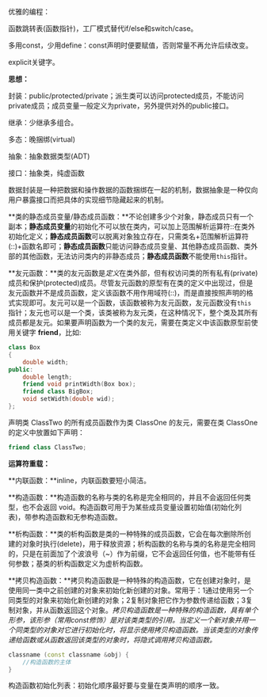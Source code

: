 优雅的编程：

函数跳转表(函数指针)，工厂模式替代if/else和switch/case。

多用const，少用define：const声明时便要赋值，否则常量不再允许后续改变。

explicit关键字。



**思想：**

封装：public/protected/private；派生类可以访问protected成员，不能访问private成员；成员变量一般定义为private，另外提供对外的public接口。

继承：少继承多组合。

多态：晚捆绑(virtual)

抽象：抽象数据类型(ADT)

接口：抽象类，纯虚函数

数据封装是一种把数据和操作数据的函数捆绑在一起的机制，数据抽象是一种仅向用户暴露接口而把具体的实现细节隐藏起来的机制。



**类的静态成员变量/静态成员函数：**不论创建多少个对象，静态成员只有一个副本；**静态成员变量**的初始化不可以放在类内，可以加上范围解析运算符::在类外初始化定义；**静态成员函数**可以脱离对象独立存在，只需类名+范围解析运算符(::)+函数名即可；**静态成员函数**只能访问静态成员变量、其他静态成员函数、类外部的其他函数，无法访问类内的非静态成员；**静态成员函数**不能使用`this`指针。



**友元函数：**类的友元函数是*定义*在类外部，但有权访问类的所有私有(private)成员和保护(protected)成员。尽管友元函数的原型有在类的定义中出现过，但是友元函数并不是成员函数，定义该函数不用作用域符(::)，而是直接按照声明的格式实现即可。友元可以是一个函数，该函数被称为友元函数，友元函数没有`this`指针；友元也可以是一个类，该类被称为友元类，在这种情况下，整个类及其所有成员都是友元。如果要声明函数为一个类的友元，需要在类定义中该函数原型前使用关键字 **friend**，比如:

```c++
class Box
{
	double width;
public:
	double length;
	friend void printWidth(Box box);
    friend class BigBox;
	void setWidth(double wid);
};
```

声明类 ClassTwo 的所有成员函数作为类 ClassOne 的友元，需要在类 ClassOne 的定义中放置如下声明：

```c++
friend class ClassTwo;
```



**运算符重载：**



**内联函数：**inline，内联函数要短小简洁。



**构造函数：**构造函数的名称与类的名称是完全相同的，并且不会返回任何类型，也不会返回 void。构造函数可用于为某些成员变量设置初始值(初始化列表)，带参构造函数和无参构造函数。



**析构函数：**类的析构函数是类的一种特殊的成员函数，它会在每次删除所创建的对象时执行(delete)，用于释放资源；析构函数的名称与类的名称是完全相同的，只是在前面加了个波浪号（~）作为前缀，它不会返回任何值，也不能带有任何参数；基类的析构函数定义为虚析构函数。



**拷贝构造函数：**拷贝构造函数是一种特殊的构造函数，它在创建对象时，是使用同一类中之前创建的对象来初始化新创建的对象。常用于：1通过使用另一个同类型的对象来初始化新创建的对象；2复制对象把它作为参数传递给函数；3复制对象，并从函数返回这个对象。*拷贝构造函数是一种特殊的构造函数，具有单个形参，该形参（常用const修饰）是对该类类型的引用。当定义一个新对象并用一个同类型的对象对它进行初始化时，将显示使用拷贝构造函数。当该类型的对象传递给函数或从函数返回该类型的对象时，将隐式调用拷贝构造函数。*

```c++
classname (const classname &obj) {
	//构造函数的主体
}
```



构造函数初始化列表：初始化顺序最好要与变量在类声明的顺序一致。


